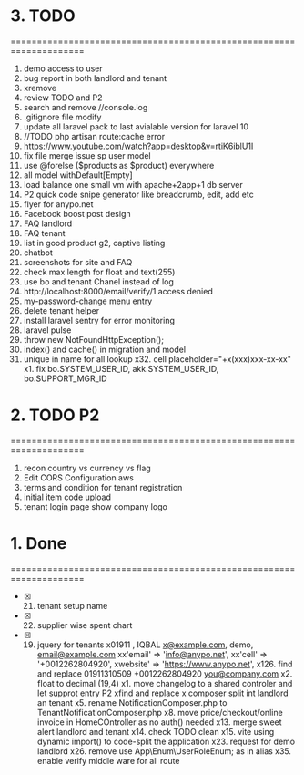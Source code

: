 
# 3. TODO 
====================================================================
1.	demo access to user
2.	bug report in both landlord and tenant
3.	xremove <i class="bi bi-cart-check"></i>
4.	review TODO and P2
5.	search and remove //console.log
6.	.gitignore file modify
7.	update all laravel pack to last avialable version for laravel 10
8.	//TODO php artisan route:cache error
9.	https://www.youtube.com/watch?app=desktop&v=rtiK6iblU1I
10.	fix file merge issue sp user model
11.	use @forelse ($products as $product) everywhere
12.	all model withDefault[Empty]
13.	load balance one small vm with apache+2app+1 db server
14.	P2 quick code snipe generator like breadcrumb, edit, add etc
15.	flyer for anypo.net
16.	Facebook boost post design
17.	FAQ landlord 
18.	FAQ tenant
19.	list in good product g2, captive listing
20.	chatbot
21.	screenshots for site and FAQ
22.	check max length  for float and text(255)
23.	use bo and tenant Chanel instead of log
24.	http://localhost:8000/email/verify/1 access denied
25.	my-password-change menu entry
26.	delete tenant helper
27.	install laravel sentry for error monitoring
28.	laravel pulse
29.	throw new NotFoundHttpException();
30.	index() and cache() in migration and model
31.	unique in name for all lookup
x32. cell placeholder="+x(xxx)xxx-xx-xx"
x1.	fix bo.SYSTEM_USER_ID, akk.SYSTEM_USER_ID, bo.SUPPORT_MGR_ID

# 2. TODO P2 
====================================================================
1. recon country vs currency vs flag
2. Edit CORS Configuration aws
3. terms and condition for tenant registration
4. initial item code upload
5. tenant login page show company logo


# 1. Done 
====================================================================
- [x] 21. tenant setup name
- [x] 22. supplier wise spent chart
- [x] 19. jquery for tenants
x01911 , IQBAL
x@example.com, demo,  email@example.com
xx'email'				=> 'info@anypo.net',
xx'cell'				=> '+0012262804920',
xwebsite'			=> 'https://www.anypo.net',
x126. find and replace 01911310509 +0012262804920 you@company.com 
x2.	float to decimal (19,4)
x1. move changelog to a shared controler and let supprot entry P2
xfind and replace <table id="datatables-orders" class="table w-100">
x composer split int landlord an tenant
x5.	rename NotificationComposer.php to TenantNotificationComposer.php
x8.	move price/checkout/online invoice in HomeCOntroller as no auth() needed
x13.	merge sweet alert landlord and tenant
x14.	check TODO clean
x15.	vite using dynamic import() to code-split the application
x23.	request for demo landlord
x26.	remove use App\Enum\UserRoleEnum; as in alias
x35.	enable verify middle ware for all route

